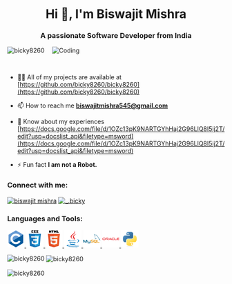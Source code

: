 <h1 align="center">Hi 👋, I'm Biswajit Mishra</h1>
<h3 align="center">A passionate Software Developer from India</h3>
<img align="right" alt="Coding" width="400" src="https://cdn.dribbble.com/users/1162077/screenshots/3848914/programmer.gif">

<p align="left"> <img src="https://komarev.com/ghpvc/?username=bicky8260&label=Profile%20views&color=0e75b6&style=flat" alt="bicky8260" /> </p>

<p align="left"> <a href="https://twitter.com/" target="blank"><img src="https://img.shields.io/twitter/follow/?logo=twitter&style=for-the-badge" alt="" /></a> </p>

- 👨‍💻 All of my projects are available at [https://github.com/bicky8260/bicky8260](https://github.com/bicky8260/bicky8260)

- 📫 How to reach me **biswajitmishra545@gmail.com**

- 📄 Know about my experiences [https://docs.google.com/file/d/1OZc13pK9NARTGYhHaj2G96LlQ8I5ij2T/edit?usp=docslist_api&filetype=msword](https://docs.google.com/file/d/1OZc13pK9NARTGYhHaj2G96LlQ8I5ij2T/edit?usp=docslist_api&filetype=msword)

- ⚡ Fun fact **I am not a Robot.**

<h3 align="left">Connect with me:</h3>
<p align="left">
<a href="https://linkedin.com/in/biswajit mishra" target="blank"><img align="center" src="https://raw.githubusercontent.com/rahuldkjain/github-profile-readme-generator/master/src/images/icons/Social/linked-in-alt.svg" alt="biswajit mishra" height="30" width="40" /></a>
<a href="https://instagram.com/_.bicky" target="blank"><img align="center" src="https://raw.githubusercontent.com/rahuldkjain/github-profile-readme-generator/master/src/images/icons/Social/instagram.svg" alt="_.bicky" height="30" width="40" /></a>
</p>

<h3 align="left">Languages and Tools:</h3>
<p align="left"> <a href="https://www.cprogramming.com/" target="_blank" rel="noreferrer"> <img src="https://raw.githubusercontent.com/devicons/devicon/master/icons/c/c-original.svg" alt="c" width="40" height="40"/> </a> <a href="https://www.w3schools.com/css/" target="_blank" rel="noreferrer"> <img src="https://raw.githubusercontent.com/devicons/devicon/master/icons/css3/css3-original-wordmark.svg" alt="css3" width="40" height="40"/> </a> <a href="https://www.w3.org/html/" target="_blank" rel="noreferrer"> <img src="https://raw.githubusercontent.com/devicons/devicon/master/icons/html5/html5-original-wordmark.svg" alt="html5" width="40" height="40"/> </a> <a href="https://www.java.com" target="_blank" rel="noreferrer"> <img src="https://raw.githubusercontent.com/devicons/devicon/master/icons/java/java-original.svg" alt="java" width="40" height="40"/> </a> <a href="https://www.mysql.com/" target="_blank" rel="noreferrer"> <img src="https://raw.githubusercontent.com/devicons/devicon/master/icons/mysql/mysql-original-wordmark.svg" alt="mysql" width="40" height="40"/> </a> <a href="https://www.oracle.com/" target="_blank" rel="noreferrer"> <img src="https://raw.githubusercontent.com/devicons/devicon/master/icons/oracle/oracle-original.svg" alt="oracle" width="40" height="40"/> </a> <a href="https://www.python.org" target="_blank" rel="noreferrer"> <img src="https://raw.githubusercontent.com/devicons/devicon/master/icons/python/python-original.svg" alt="python" width="40" height="40"/> </a> </p>

<p><img align="left" src="https://github-readme-stats.vercel.app/api/top-langs?username=bicky8260&show_icons=true&locale=en&layout=compact" alt="bicky8260" /></p>

<p>&nbsp;<img align="center" src="https://github-readme-stats.vercel.app/api?username=bicky8260&show_icons=true&locale=en" alt="bicky8260" /></p>

<p><img align="center" src="https://github-readme-streak-stats.herokuapp.com/?user=bicky8260&" alt="bicky8260" /></p>

